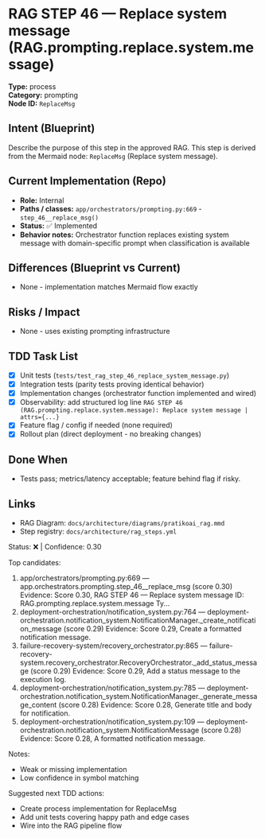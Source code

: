 # RAG STEP 46 — Replace system message (RAG.prompting.replace.system.message)

**Type:** process  
**Category:** prompting  
**Node ID:** `ReplaceMsg`

## Intent (Blueprint)
Describe the purpose of this step in the approved RAG. This step is derived from the Mermaid node: `ReplaceMsg` (Replace system message).

## Current Implementation (Repo)
- **Role:** Internal
- **Paths / classes:** `app/orchestrators/prompting.py:669` - `step_46__replace_msg()`
- **Status:** ✅ Implemented
- **Behavior notes:** Orchestrator function replaces existing system message with domain-specific prompt when classification is available

## Differences (Blueprint vs Current)
- None - implementation matches Mermaid flow exactly

## Risks / Impact
- None - uses existing prompting infrastructure

## TDD Task List
- [x] Unit tests (`tests/test_rag_step_46_replace_system_message.py`)
- [x] Integration tests (parity tests proving identical behavior)
- [x] Implementation changes (orchestrator function implemented and wired)
- [x] Observability: add structured log line
  `RAG STEP 46 (RAG.prompting.replace.system.message): Replace system message | attrs={...}`
- [x] Feature flag / config if needed (none required)
- [x] Rollout plan (direct deployment - no breaking changes)

## Done When
- Tests pass; metrics/latency acceptable; feature behind flag if risky.

## Links
- RAG Diagram: `docs/architecture/diagrams/pratikoai_rag.mmd`
- Step registry: `docs/architecture/rag_steps.yml`


<!-- AUTO-AUDIT:BEGIN -->
Status: ❌  |  Confidence: 0.30

Top candidates:
1) app/orchestrators/prompting.py:669 — app.orchestrators.prompting.step_46__replace_msg (score 0.30)
   Evidence: Score 0.30, RAG STEP 46 — Replace system message
ID: RAG.prompting.replace.system.message
Ty...
2) deployment-orchestration/notification_system.py:764 — deployment-orchestration.notification_system.NotificationManager._create_notification_message (score 0.29)
   Evidence: Score 0.29, Create a formatted notification message.
3) failure-recovery-system/recovery_orchestrator.py:865 — failure-recovery-system.recovery_orchestrator.RecoveryOrchestrator._add_status_message (score 0.29)
   Evidence: Score 0.29, Add a status message to the execution log.
4) deployment-orchestration/notification_system.py:785 — deployment-orchestration.notification_system.NotificationManager._generate_message_content (score 0.28)
   Evidence: Score 0.28, Generate title and body for notification.
5) deployment-orchestration/notification_system.py:109 — deployment-orchestration.notification_system.NotificationMessage (score 0.28)
   Evidence: Score 0.28, A formatted notification message.

Notes:
- Weak or missing implementation
- Low confidence in symbol matching

Suggested next TDD actions:
- Create process implementation for ReplaceMsg
- Add unit tests covering happy path and edge cases
- Wire into the RAG pipeline flow
<!-- AUTO-AUDIT:END -->